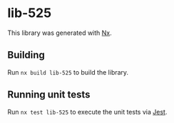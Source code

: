 # lib-525

This library was generated with [Nx](https://nx.dev).

## Building

Run `nx build lib-525` to build the library.

## Running unit tests

Run `nx test lib-525` to execute the unit tests via [Jest](https://jestjs.io).
